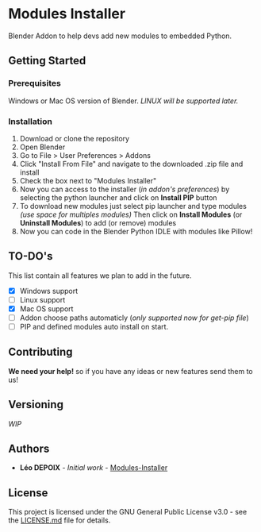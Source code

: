 # Modules Installer

Blender Addon to help devs add new modules to embedded Python.

## Getting Started



### Prerequisites

Windows or Mac OS version of Blender.
*LINUX will be supported later.*

### Installation

1.  Download or clone the repository
2.  Open Blender
3.  Go to File > User Preferences > Addons
4.  Click "Install From File" and navigate to the downloaded .zip file and install
5.  Check the box next to "Modules Installer"
6.  Now you can access to the installer (*in addon's preferences*) by selecting the python launcher and click on **Install PIP** button
7. To download new modules just select pip launcher and type modules *(use space for multiples modules)*
Then click on **Install Modules** (or **Uninstall Modules**) to add (or remove) modules
9. Now you can code in the Blender Python IDLE with modules like Pillow!

## TO-DO's
This list contain all features we plan to add in the future.

 - [X] Windows support
 - [ ] Linux support
 - [X] Mac OS support
 - [ ] Addon choose paths automaticly (*only supported now for get-pip file*)
 - [ ] PIP and defined modules auto install on start.
 
## Contributing

**We need your help!** so if you have any ideas or new features send them to us!

## Versioning

*WIP*

## Authors

* **Léo DEPOIX** - *Initial work* - [Modules-Installer](https://github.com/PiloeGAO/Module-Installer)


## License

This project is licensed under the GNU General Public License v3.0 - see the [LICENSE.md](LICENSE.md) file for details.
